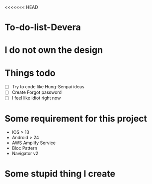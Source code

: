 <<<<<<< HEAD

# To-do-list-Devera

# I do not own the design

# Things todo

- [ ] Try to code like Hung-Senpai ideas
- [ ] Create Forgot password
- [ ] I feel like idiot right now

# Some requirement for this project

- IOS > 13
- Android > 24
- AWS Amplify Service
- Bloc Pattern
- Navigator v2

# Some stupid thing I create
